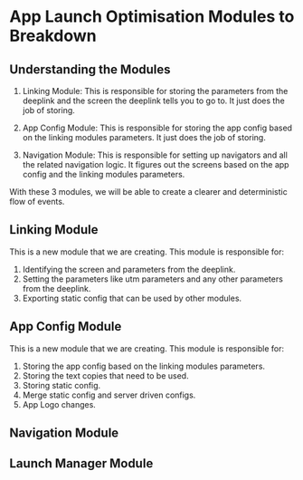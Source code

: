 # App Launch Optimisation Modules to Breakdown

## Understanding the Modules

1. Linking Module: This is responsible for storing the parameters from the deeplink and the screen the deeplink tells you to go to. It just does the job of storing.

2. App Config Module: This is responsible for storing the app config based on the linking modules parameters. It just does the job of storing.

3. Navigation Module: This is responsible for setting up navigators and all the related navigation logic. It figures out the screens based on the app config and the linking modules parameters.

With these 3 modules, we will be able to create a clearer and deterministic flow of events.

## Linking Module

This is a new module that we are creating. This module is responsible for:

1. Identifying the screen and parameters from the deeplink.
2. Setting the parameters like utm parameters and any other parameters from the deeplink.
3. Exporting static config that can be used by other modules.

## App Config Module

This is a new module that we are creating. This module is responsible for:

1. Storing the app config based on the linking modules parameters.
2. Storing the text copies that need to be used.
3. Storing static config.
4. Merge static config and server driven configs.
5. App Logo changes.

## Navigation Module

## Launch Manager Module
